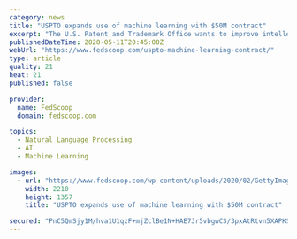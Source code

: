 ```yaml
---
category: news
title: "USPTO expands use of machine learning with $50M contract"
excerpt: "The U.S. Patent and Trademark Office wants to improve intellectual property registration using machine learning, natural language processing and artificial intelligence covered under a $50 million contract award announced Monday."
publishedDateTime: 2020-05-11T20:45:00Z
webUrl: "https://www.fedscoop.com/uspto-machine-learning-contract/"
type: article
quality: 21
heat: 21
published: false

provider:
  name: FedScoop
  domain: fedscoop.com

topics:
  - Natural Language Processing
  - AI
  - Machine Learning

images:
  - url: "https://www.fedscoop.com/wp-content/uploads/2020/02/GettyImages-1075006418.jpg"
    width: 2210
    height: 1357
    title: "USPTO expands use of machine learning with $50M contract"

secured: "PnC5QmSjy1M/hva1U1qzF+mjZclBe1N+HAE7Jr5vbgwCS/3pxAtRtvn5XAPKS9XB5NL/vPDNvS3BateGX/MqLXkPrKLMbPnLaCyAK8O7lUXyqhL97ccB3svvsZvQmIt+h/TrFYXEshPbzGuYeAWGd7TKsDct7aR3Gm/4hmu/OcCHlr8FYcH9TdbYl0KOik2rIT0zWplDSnBYtKfxfbzKRZOLTUbK0pLiSZGH1TY4hqR9WMvaRSvnorbMVPJa6dpR0wrR2wnYPnztP6vRRD797Sr96LG3m7EDqjcNHKFiLXGkHYiP6weLD2MnoZHFUJ+5;GDOv6UTz0qYNz0Y80RBuYQ=="
---
```


